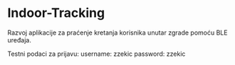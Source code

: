 # Indoor-Tracking

Razvoj aplikacije za praćenje kretanja korisnika unutar zgrade pomoću BLE uređaja.

Testni podaci za prijavu:
username: zzekic
password: zzekic
